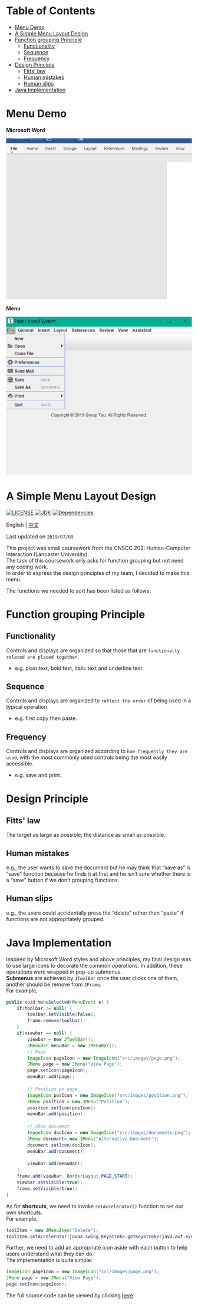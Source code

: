 Table of Contents
=================
   * [Menu Demo](#menu-demo)
   * [A Simple Menu Layout Design](#a-simple-menu-layout-design)
   * [Function grouping Principle](#function-grouping-principle)
      * [Functionality](#functionality)
      * [Sequence](#sequence)
      * [Frequency](#frequency)
   * [Design Principle](#design-principle)
      * [Fitts' law](#fitts-law)
      * [Human mistakes](#human-mistakes)
      * [Human slips](#human-slips)
   * [Java Implementation](#java-implementation)
   
# Menu Demo
**Microsoft Word**
<p align="center"><img src ="images/word.gif" width = "600px"></p>

**Menu**
<p align="center"><img src ="images/JavaMenu.gif" width = "600px"></p>

# A Simple Menu Layout Design
[![LICENSE](https://img.shields.io/cocoapods/l/AFNetworking.svg)](https://github.com/Hephaest/MenuInWordFormat/blob/master/LICENSE)
[![JDK](https://img.shields.io/badge/JDK-8u202%20-orange.svg)](https://www.oracle.com/technetwork/java/javase/8u202-relnotes-5209339.html)
[![Dependencies](https://img.shields.io/badge/Dependencies-up%20to%20date-green.svg)](https://github.com/Hephaest/MenuInWordFormat/tree/master/src)

English | [中文](README_CN.md)

Last updated on `2019/07/09`

This project was small coursework from the CNSCC.202: Human-Computer Interaction (Lancaster University).<br>
The task of this coursework only asks for function grouping but not need any coding work.<br>
In order to express the design principles of my team, I decided to make this menu.

The functions we needed to sort has been listed as follows:

# Function grouping Principle
## Functionality
Controls and displays are organized so that those that are `functionally related are placed together`.
- e.g. plain text, bold text, italic text and underline text.
## Sequence
Controls and displays are organized to `reflect the order` of being used in a typical operation.
- e.g. first copy then paste.
## Frequency
Controls and displays are organized according to `how frequently they are used`, with the most commonly used controls being the most easily accessible.
- e.g. save and print.

# Design Principle
## Fitts' law
The target as large as possible, the distance as small as possible.
## Human mistakes
e.g., the user wants to save the document but he may think that “save as” is “save” function because he finds it at first and he isn’t sure whether there is a “save” button if we don’t grouping functions.
## Human slips
e.g., the users could accidentally press the “delete” rather then “paste” if functions are not appropriately grouped.

# Java Implementation
Inspired by Microsoft Word styles and above principles, my final design was to use large icons to decorate the common operations.
In addition, these operations were wrapped in pop-up submenus.<br>
**Submenus** are achieved by `JToolBar` once the user clicks one of them, another should be remove from `JFrame`.<br>
For example,
```Java
public void menuSelected(MenuEvent e) {
    if(toolbar != null) {
        toolbar.setVisible(false);
        frame.remove(toolbar);
    }
    if(viewbar == null) {
        viewbar = new JToolBar();
        JMenuBar menuBar = new JMenuBar();
        // Page
        ImageIcon pageIcon = new ImageIcon("src/images/page.png");
        JMenu page = new JMenu("View Page");
        page.setIcon(pageIcon);
        menuBar.add(page);

        // Position on page
        ImageIcon posIcon = new ImageIcon("src/images/position.png");
        JMenu position = new JMenu("Position");
        position.setIcon(posIcon);
        menuBar.add(position);

        // Show document
        ImageIcon docIcon = new ImageIcon("src/images/documents.png");
        JMenu document= new JMenu("Alternative Document");
        document.setIcon(docIcon);
        menuBar.add(document);

        viewbar.add(menuBar);
    }
    frame.add(viewbar, BorderLayout.PAGE_START);
    viewbar.setVisible(true);
    frame.setVisible(true);
}
```
As for **shortcuts**, we need to invoke `setAccelerator()` function to set our own shortcuts.<br>
For example,
```Java
toolItem = new JMenuItem("Delete");
toolItem.setAccelerator(javax.swing.KeyStroke.getKeyStroke(java.awt.event.KeyEvent.VK_DELETE, 0));
```
Further, we need to add an appropriate icon aside with each button to help users understand what they can do.<br>
The implementation is quite simple:
```Java
ImageIcon pageIcon = new ImageIcon("src/images/page.png");
JMenu page = new JMenu("View Page");
page.setIcon(pageIcon);
```
The full source code can be viewed by clicking [here](https://github.com/Hephaest/MenuInWordFormat/blob/master/src/MyMenu.java).
 
